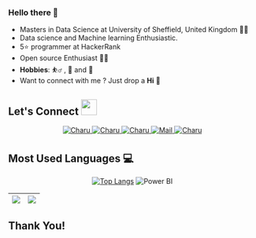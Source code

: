 ### Hello there 👋

- Masters in Data Science at University of Sheffield, United Kingdom 👨‍💻
- Data science and Machine learning Enthusiastic.
- 5⭐ programmer at HackerRank
- Open source Enthusiast 👨‍💻
- **Hobbies**: ⛹️‍♂️ , 🎨 and 📕
- Want to connect with me ? Just drop a **Hi** 👋

## Let's Connect <img src="https://raw.githubusercontent.com/ShahriarShafin/ShahriarShafin/main/Assets/handshake.gif" height="32px">

<div align="center">
 <a href="https://www.linkedin.com/in/shreeshail-nimankar-5474941a4" target="_blank">
<img src=https://img.shields.io/badge/linkedin-%231E77B5.svg?&style=for-the-badge&logo=linkedin&logoColor=white alt=Charu linkedin style="margin-bottom: 5px;" />
</a>
  
 <a href="https://github.com/shrie0427" target="_blank">
<img src=https://img.shields.io/badge/GitHub-100000?style=for-the-badge&logo=github&logoColor=white alt=Charu GitHub style="margin-bottom: 5px;" />
</a>
  
 <a href="https://twitter.com/shrie_27" target="_blank">
<img src=https://img.shields.io/badge/twitter-%2300acee.svg?&style=for-the-badge&logo=twitter&logoColor=white alt=Charu twitter style="margin-bottom: 5px;" />
</a>

<a href="mailto:shreenimankar0427@gmail.com" target="_blank">
<img src=https://cdn.pixabay.com/photo/2019/10/19/17/24/gmail-4561841_960_720.png" alt=Mail style="margin-bottom: 5px;" />
</a>

<a href="https://www.instagram.com/shrie_.27/" target="_blank">
<img src=https://img.shields.io/badge/Instagram-E4405F?style=for-the-badge&logo=instagram&logoColor=white alt=Charu Instagram style="margin-bottom: 5px;" />
</a>
                                                                                                                                                 

</div>

## Most Used Languages 💻
<div align='center'>
 
[![Top Langs](https://github-readme-stats.vercel.app/api/top-langs/?username=shrie0427)](https://github.com/shrie0427)
![Power BI](https://img.shields.io/badge/Power%20BI-F2C811?style=for-the-badge&logo=power-bi&logoColor=black)
</div>


| <img src="https://github-readme-stats.vercel.app/api?username=shrie0427&&show_icons=true&count_private=true&include_all_commits=true"/> | <img src="https://github-readme-streak-stats.herokuapp.com/?user=shrie0427"/> |
| --------------------------------------------------------------------------------------------------------------------------------------------- | ----------------------------------------------------------------------------------- |


## Thank You!




